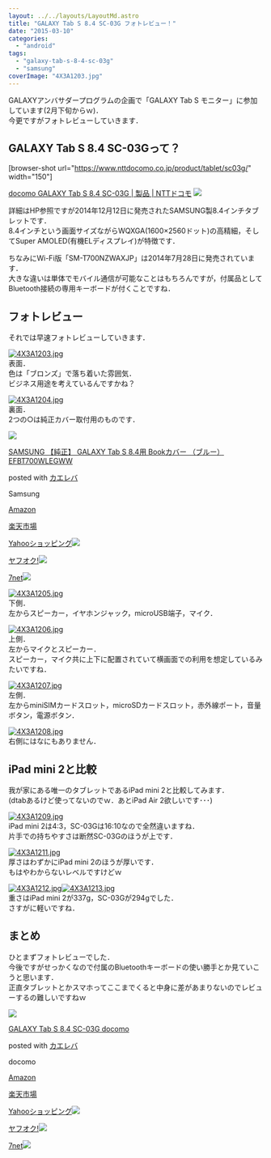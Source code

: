 ```yaml
---
layout: ../../layouts/LayoutMd.astro
title: "GALAXY Tab S 8.4 SC-03G フォトレビュー！"
date: "2015-03-10"
categories: 
  - "android"
tags: 
  - "galaxy-tab-s-8-4-sc-03g"
  - "samsung"
coverImage: "4X3A1203.jpg"
---
```


GALAXYアンバサダープログラムの企画で「GALAXY Tab S モニター」に参加しています(2月下旬からｗ)．  
今更ですがフォトレビューしていきます．

## GALAXY Tab S 8.4 SC-03Gって？

\[browser-shot url="https://www.nttdocomo.co.jp/product/tablet/sc03g/" width="150"\]

[docomo GALAXY Tab S 8.4 SC-03G | 製品 | NTTドコモ](https://www.nttdocomo.co.jp/product/tablet/sc03g/) [![](http://b.hatena.ne.jp/entry/image/https://www.nttdocomo.co.jp/product/tablet/sc03g/)](http://b.hatena.ne.jp/entry/https://www.nttdocomo.co.jp/product/tablet/sc03g/)

詳細はHP参照ですが2014年12月12日に発売されたSAMSUNG製8.4インチタブレットです．  
8.4インチという画面サイズながらWQXGA(1600×2560ドット)の高精細，そしてSuper AMOLED(有機ELディスプレイ)が特徴です．

ちなみにWi-Fi版「SM-T700NZWAXJP」は2014年7月28日に発売されています．  
大きな違いは単体でモバイル通信が可能なことはもちろんですが，付属品としてBluetooth接続の専用キーボードが付くことですね．

## フォトレビュー

それでは早速フォトレビューしていきます．

[![4X3A1203.jpg](images/16577006850_e6ddd58f99_b.jpg)](https://www.flickr.com/photos/67522130@N08/16577006850/ "4X3A1203.jpg")  
表面．  
色は「ブロンズ」で落ち着いた雰囲気．  
ビジネス用途を考えているんですかね？

[![4X3A1204.jpg](images/16578263039_c6c4e0b8b6_b.jpg)](https://www.flickr.com/photos/67522130@N08/16578263039/ "4X3A1204.jpg")  
裏面．  
2つの○は純正カバー取付用のものです．

[![](images/21dOxs%2Bv60L._SL160_.jpg)](https://www.amazon.co.jp/exec/obidos/ASIN/B00MFHODH2/mizuka123-22/ref=nosim/)

[SAMSUNG 【純正】 GALAXY Tab S 8.4用 Bookカバー （ブルー） EFBT700WLEGWW](https://www.amazon.co.jp/exec/obidos/ASIN/B00MFHODH2/mizuka123-22/ref=nosim/)

posted with [カエレバ](http://kaereba.com)

Samsung

[Amazon](http://www.amazon.co.jp/gp/search?keywords=SAMSUNG%20%81y%8F%83%90%B3%81z%20GALAXY%20Tab%20S%208.4%97p%20Book%83J%83o%81%5B%20%81i%83u%83%8B%81%5B%81j%20EFBT700WLEGWW&__mk_ja_JP=%83J%83%5E%83J%83i&tag=mizuka123-22)

[楽天市場](http://hb.afl.rakuten.co.jp/hgc/032b53ee.4b34c5ee.0f4a541e.f440145e/?pc=http%3A%2F%2Fsearch.rakuten.co.jp%2Fsearch%2Fmall%2FSAMSUNG%2520%25E3%2580%2590%25E7%25B4%2594%25E6%25AD%25A3%25E3%2580%2591%2520GALAXY%2520Tab%2520S%25208.4%25E7%2594%25A8%2520Book%25E3%2582%25AB%25E3%2583%2590%25E3%2583%25BC%2520%25EF%25BC%2588%25E3%2583%2596%25E3%2583%25AB%25E3%2583%25BC%25EF%25BC%2589%2520EFBT700WLEGWW%2F-%2Ff.1-p.1-s.1-sf.0-st.A-v.2%3Fx%3D0%26scid%3Daf_ich_link_urltxt%26m%3Dhttp%3A%2F%2Fm.rakuten.co.jp%2F)

[Yahooショッピング![](//ad.jp.ap.valuecommerce.com/servlet/gifbanner?sid=3066752&pid=881990642)](//ck.jp.ap.valuecommerce.com/servlet/referral?sid=3066752&pid=881990642&vc_url=http%3A%2F%2Fsearch.shopping.yahoo.co.jp%2Fsearch%3Fp%3DSAMSUNG%2520%25E3%2580%2590%25E7%25B4%2594%25E6%25AD%25A3%25E3%2580%2591%2520GALAXY%2520Tab%2520S%25208.4%25E7%2594%25A8%2520Book%25E3%2582%25AB%25E3%2583%2590%25E3%2583%25BC%2520%25EF%25BC%2588%25E3%2583%2596%25E3%2583%25AB%25E3%2583%25BC%25EF%25BC%2589%2520EFBT700WLEGWW)

[ヤフオク!![](//ad.jp.ap.valuecommerce.com/servlet/gifbanner?sid=3066752&pid=881990645)](//ck.jp.ap.valuecommerce.com/servlet/referral?sid=3066752&pid=881990645&vc_url=http%3A%2F%2Fauctions.search.yahoo.co.jp%2Fsearch%3Fvo%3D%26ve%3D%26auccat%3D0%26aucminprice%3D%26aucmaxprice%3D%26aucmin_bidorbuy_price%3D%26aucmax_bidorbuy_price%3D%26loc_cd%3D0%26abatch%3D0%26istatus%3D0%26filtered%3D1%26ei%3DUTF-8%26tab_ex%3Dcommerce%26va%3DSAMSUNG%2520%25E3%2580%2590%25E7%25B4%2594%25E6%25AD%25A3%25E3%2580%2591%2520GALAXY%2520Tab%2520S%25208.4%25E7%2594%25A8%2520Book%25E3%2582%25AB%25E3%2583%2590%25E3%2583%25BC%2520%25EF%25BC%2588%25E3%2583%2596%25E3%2583%25AB%25E3%2583%25BC%25EF%25BC%2589%2520EFBT700WLEGWW)

[7net](//ck.jp.ap.valuecommerce.com/servlet/referral?sid=3066752&pid=881990643&vc_url=http%3A%2F%2Fwww.7netshopping.jp%2Fall%2Fsearch_result%2F-%2Fbprice%2Foff%2Fsort%2F0%2Fkword_in%2FSAMSUNG%2520%25E3%2580%2590%25E7%25B4%2594%25E6%25AD%25A3%25E3%2580%2591%2520GALAXY%2520Tab%2520S%25208.4%25E7%2594%25A8%2520Book%25E3%2582%25AB%25E3%2583%2590%25E3%2583%25BC%2520%25EF%25BC%2588%25E3%2583%2596%25E3%2583%25AB%25E3%2583%25BC%25EF%25BC%2589%2520EFBT700WLEGWW%2FallGoods%2Fon%2Fsubmit.x%2F30%2Fdisp_result%2F1%2Fsubmit.y%2F9%2Fprvlg%2Foff%2Fnobuy%2Fon%2FsetProduct%2Foff%2Foop%2Fon%2Fctgy%2Fall%2FfromKeywordSearch%2Ftrue)![](http://atq.ad.valuecommerce.com/servlet/atq/gifbanner?sid=3066752&pid=881990643)

[![4X3A1205.jpg](images/16144466733_89a0d059f8_b.jpg)](https://www.flickr.com/photos/67522130@N08/16144466733/ "4X3A1205.jpg")  
下側．  
左からスピーカー，イヤホンジャック，microUSB端子，マイク．

[![4X3A1206.jpg](images/16557133247_211476639c_b.jpg)](https://www.flickr.com/photos/67522130@N08/16557133247/ "4X3A1206.jpg")  
上側．  
左からマイクとスピーカー．  
スピーカー，マイク共に上下に配置されていて横画面での利用を想定しているみたいですね．

[![4X3A1207.jpg](images/16763238781_a015a49f67_b.jpg)](https://www.flickr.com/photos/67522130@N08/16763238781/ "4X3A1207.jpg")  
左側．  
左からminiSIMカードスロット，microSDカードスロット，赤外線ポート，音量ボタン，電源ボタン．

[![4X3A1208.jpg](images/16738530846_488e34a59b_b.jpg)](https://www.flickr.com/photos/67522130@N08/16738530846/ "4X3A1208.jpg")  
右側にはなにもありません．

## iPad mini 2と比較

我が家にある唯一のタブレットであるiPad mini 2と比較してみます．  
(dtabあるけど使ってないのでｗ．あとiPad Air 2欲しいです･･･)

[![4X3A1209.jpg](images/16763244011_925c62ed5f_b.jpg)](https://www.flickr.com/photos/67522130@N08/16763244011/ "4X3A1209.jpg")  
iPad mini 2は4:3，SC-03Gは16:10なので全然違いますね．  
片手での持ちやすさは断然SC-03Gのほうが上です．

[![4X3A1211.jpg](images/16576841768_91d3364951_b.jpg)](https://www.flickr.com/photos/67522130@N08/16576841768/ "4X3A1211.jpg")  
厚さはわずかにiPad mini 2のほうが厚いです．  
もはやわからないレベルですけどｗ

[![4X3A1212.jpg](images/16576844398_ea72b62e27_b.jpg)](https://www.flickr.com/photos/67522130@N08/16576844398/ "4X3A1212.jpg")[![4X3A1213.jpg](images/16577034380_c0c8450b55_b.jpg)](https://www.flickr.com/photos/67522130@N08/16577034380/ "4X3A1213.jpg")  
重さはiPad mini 2が337g，SC-03Gが294gでした．  
さすがに軽いですね．

## まとめ

ひとまずフォトレビューでした．  
今後ですがせっかくなので付属のBluetoothキーボードの使い勝手とか見ていこうと思います．  
正直タブレットとかスマホってここまでくると中身に差があまりないのでレビューするの難しいですねｗ

[![](images/51B9w2NRBgL._SL160_.jpg)](https://www.amazon.co.jp/exec/obidos/ASIN/B00RFJHDJ0/mizuka123-22/ref=nosim/)

[GALAXY Tab S 8.4 SC-03G docomo](https://www.amazon.co.jp/exec/obidos/ASIN/B00RFJHDJ0/mizuka123-22/ref=nosim/)

posted with [カエレバ](http://kaereba.com)

docomo

[Amazon](http://www.amazon.co.jp/gp/search?keywords=GALAXY%20Tab%20S%208.4%20SC-03G%20docomo&__mk_ja_JP=%83J%83%5E%83J%83i&tag=mizuka123-22)

[楽天市場](http://hb.afl.rakuten.co.jp/hgc/032b53ee.4b34c5ee.0f4a541e.f440145e/?pc=http%3A%2F%2Fsearch.rakuten.co.jp%2Fsearch%2Fmall%2FGALAXY%2520Tab%2520S%25208.4%2520SC-03G%2520docomo%2F-%2Ff.1-p.1-s.1-sf.0-st.A-v.2%3Fx%3D0%26scid%3Daf_ich_link_urltxt%26m%3Dhttp%3A%2F%2Fm.rakuten.co.jp%2F)

[Yahooショッピング![](//ad.jp.ap.valuecommerce.com/servlet/gifbanner?sid=3066752&pid=881990642)](//ck.jp.ap.valuecommerce.com/servlet/referral?sid=3066752&pid=881990642&vc_url=http%3A%2F%2Fsearch.shopping.yahoo.co.jp%2Fsearch%3Fp%3DGALAXY%2520Tab%2520S%25208.4%2520SC-03G%2520docomo)

[ヤフオク!![](//ad.jp.ap.valuecommerce.com/servlet/gifbanner?sid=3066752&pid=881990645)](//ck.jp.ap.valuecommerce.com/servlet/referral?sid=3066752&pid=881990645&vc_url=http%3A%2F%2Fauctions.search.yahoo.co.jp%2Fsearch%3Fvo%3D%26ve%3D%26auccat%3D0%26aucminprice%3D%26aucmaxprice%3D%26aucmin_bidorbuy_price%3D%26aucmax_bidorbuy_price%3D%26loc_cd%3D0%26abatch%3D0%26istatus%3D0%26filtered%3D1%26ei%3DUTF-8%26tab_ex%3Dcommerce%26va%3DGALAXY%2520Tab%2520S%25208.4%2520SC-03G%2520docomo)

[7net](//ck.jp.ap.valuecommerce.com/servlet/referral?sid=3066752&pid=881990643&vc_url=http%3A%2F%2Fwww.7netshopping.jp%2Fall%2Fsearch_result%2F-%2Fbprice%2Foff%2Fsort%2F0%2Fkword_in%2FGALAXY%2520Tab%2520S%25208.4%2520SC-03G%2520docomo%2FallGoods%2Fon%2Fsubmit.x%2F30%2Fdisp_result%2F1%2Fsubmit.y%2F9%2Fprvlg%2Foff%2Fnobuy%2Fon%2FsetProduct%2Foff%2Foop%2Fon%2Fctgy%2Fall%2FfromKeywordSearch%2Ftrue)![](http://atq.ad.valuecommerce.com/servlet/atq/gifbanner?sid=3066752&pid=881990643)
